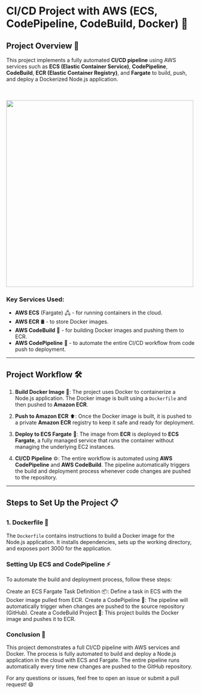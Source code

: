 # CI/CD Project with AWS (ECS, CodePipeline, CodeBuild, Docker) 🚀

## Project Overview 🌟
This project implements a fully automated **CI/CD pipeline** using AWS services such as **ECS (Elastic Container Service)**, **CodePipeline**, **CodeBuild**, **ECR (Elastic Container Registry)**, and **Fargate** to build, push, and deploy a Dockerized Node.js application.
<br><br><br>

<img src="https://github.com/user-attachments/assets/37c2d862-cd85-481e-93e1-9f81b51f9ae9" width="500"/>


### Key Services Used:
- **AWS ECS** (Fargate) 🖧 - for running containers in the cloud.
- **AWS ECR** 🛢️ - to store Docker images.
- **AWS CodeBuild** 🔨 - for building Docker images and pushing them to ECR.
- **AWS CodePipeline** 🔄 - to automate the entire CI/CD workflow from code push to deployment.

---

## Project Workflow 🛠️
1. **Build Docker Image** 🐳: 
   The project uses Docker to containerize a Node.js application. The Docker image is built using a `Dockerfile` and then pushed to **Amazon ECR**.

2. **Push to Amazon ECR** ⬆️: 
   Once the Docker image is built, it is pushed to a private **Amazon ECR** registry to keep it safe and ready for deployment.

3. **Deploy to ECS Fargate** 🚢: 
   The image from **ECR** is deployed to **ECS Fargate**, a fully managed service that runs the container without managing the underlying EC2 instances.

4. **CI/CD Pipeline** ⚙️:
   The entire workflow is automated using **AWS CodePipeline** and **AWS CodeBuild**. The pipeline automatically triggers the build and deployment process whenever code changes are pushed to the repository.

---

## Steps to Set Up the Project 📋

### 1. **Dockerfile** 📝
The `Dockerfile` contains instructions to build a Docker image for the Node.js application. It installs dependencies, sets up the working directory, and exposes port 3000 for the application.

### Setting Up ECS and CodePipeline ⚡
To automate the build and deployment process, follow these steps:

Create an ECS Fargate Task Definition 📦: Define a task in ECS with the Docker image pulled from ECR.
Create a CodePipeline 🔗: The pipeline will automatically trigger when changes are pushed to the source repository (GitHub).
Create a CodeBuild Project 🔨: This project builds the Docker image and pushes it to ECR.

### Conclusion 🎉
This project demonstrates a full CI/CD pipeline with AWS services and Docker. The process is fully automated to build and deploy a Node.js application in the cloud with ECS and Fargate. The entire pipeline runs automatically every time new changes are pushed to the GitHub repository.

For any questions or issues, feel free to open an issue or submit a pull request! 😄


